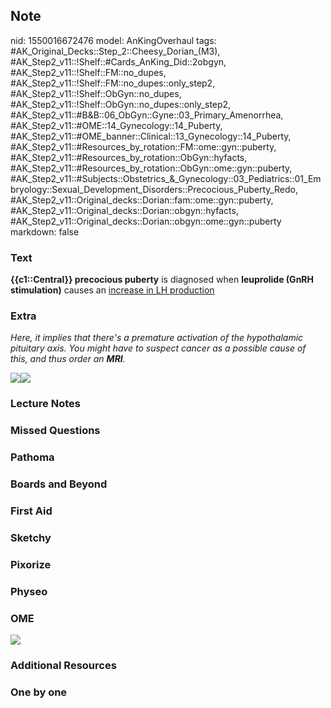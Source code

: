 ## Note
nid: 1550016672476
model: AnKingOverhaul
tags: #AK_Original_Decks::Step_2::Cheesy_Dorian_(M3), #AK_Step2_v11::!Shelf::#Cards_AnKing_Did::2obgyn, #AK_Step2_v11::!Shelf::FM::no_dupes, #AK_Step2_v11::!Shelf::FM::no_dupes::only_step2, #AK_Step2_v11::!Shelf::ObGyn::no_dupes, #AK_Step2_v11::!Shelf::ObGyn::no_dupes::only_step2, #AK_Step2_v11::#B&B::06_ObGyn::Gyne::03_Primary_Amenorrhea, #AK_Step2_v11::#OME::14_Gynecology::14_Puberty, #AK_Step2_v11::#OME_banner::Clinical::13_Gynecology::14_Puberty, #AK_Step2_v11::#Resources_by_rotation::FM::ome::gyn::puberty, #AK_Step2_v11::#Resources_by_rotation::ObGyn::hyfacts, #AK_Step2_v11::#Resources_by_rotation::ObGyn::ome::gyn::puberty, #AK_Step2_v11::#Subjects::Obstetrics_&_Gynecology::03_Pediatrics::01_Embryology::Sexual_Development_Disorders::Precocious_Puberty_Redo, #AK_Step2_v11::Original_decks::Dorian::fam::ome::gyn::puberty, #AK_Step2_v11::Original_decks::Dorian::obgyn::hyfacts, #AK_Step2_v11::Original_decks::Dorian::obgyn::ome::gyn::puberty
markdown: false

### Text
<b>{{c1::Central}} precocious puberty</b> is diagnosed when
<b>leuprolide (GnRH stimulation)</b> causes an <u>increase in LH
production</u>

### Extra
<i>Here, it implies that there's a premature activation of the
hypothalamic pituitary axis. You might have to suspect cancer as a
possible cause of this, and thus order an <b>MRI</b>.</i>
<div style="font-weight: bold;"></div><b><img src=
"paste-65854733549569_1505754167063.jpg"><img src=
"big_5939744306ae0.jpg"></b>

### Lecture Notes


### Missed Questions


### Pathoma


### Boards and Beyond


### First Aid


### Sketchy


### Pixorize


### Physeo


### OME
<div class="ome-widget">
  <a href=
  "https://onlinemeded.org/spa/gynecology/puberty/acquire?ref=anki">
  <img src="_OME_AnkiFlashcards_Lesson_1.png"></a>
</div>

### Additional Resources


### One by one

